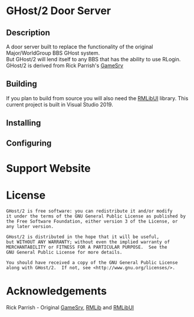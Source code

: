 GHost/2 Door Server
===================

## Description
A door server built to replace the functionality of the original Major/WorldGroup BBS GHost system.  
But GHost/2 will lend itself to any BBS that has the ability to use RLogin.
GHost/2 is derived from Rick Parrish's [GameSrv](https://github.com/rickparrish/GameSrv)


## Building
If you plan to build from source you will also need the [RMLibUI](https://github.com/rickparrish/RMLibUI) library.
This current project is built in Visual Studio 2019.


## Installing


## Configuring



Support Website
===============


License
=======

	GHost/2 is free software: you can redistribute it and/or modify
	it under the terms of the GNU General Public License as published by
	the Free Software Foundation, either version 3 of the License, or
	any later version.

	GHost/2 is distributed in the hope that it will be useful,
	but WITHOUT ANY WARRANTY; without even the implied warranty of
	MERCHANTABILITY or FITNESS FOR A PARTICULAR PURPOSE.  See the
	GNU General Public License for more details.

	You should have received a copy of the GNU General Public License
	along with GHost/2.  If not, see <http://www.gnu.org/licenses/>.
	

Acknowledgements
================

Rick Parrish - Original [GameSrv](https://github.com/rickparrish/GameSrv), [RMLib](https://github.com/rickparrish/RMLib) and [RMLibUI](https://github.com/rickparrish/RMLibUI) 
